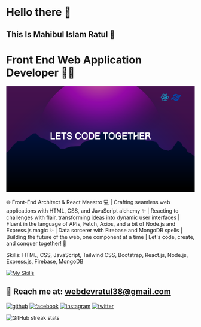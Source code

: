 # Hello there 👋
## This Is Mahibul Islam Ratul 🥰
# Front End Web Application Developer 👨‍💻
![This Is Mahibul Islam Ratul](https://github.com/webdevratul/webdevratul/blob/main/gitbanner.png)

🌐 Front-End Architect & React Maestro 💻 | Crafting seamless web applications with HTML, CSS, and JavaScript alchemy ✨ | Reacting to challenges with flair, transforming ideas into dynamic user interfaces | Fluent in the language of APIs, Fetch, Axios, and a bit of Node.js and Express.js magic ✨ | Data sorcerer with Firebase and MongoDB spells | Building the future of the web, one component at a time | Let's code, create, and conquer together! 🚀

Skills: HTML, CSS, JavaScript, Tailwind CSS, Bootstrap, React.js, Node.js, Express.js, Firebase, MongoDB

[![My Skills](https://skillicons.dev/icons?i=html,css,js,react,tailwind,bootstrap,nodejs,express,mongodb,firebase)](https://skillicons.dev)


## 📧 Reach me at:  webdevratul38@gmail.com
[<img src='https://cdn.jsdelivr.net/npm/simple-icons@3.0.1/icons/github.svg' alt='github' height='40'>](https://github.com/webdevratul)  [<img src='https://cdn.jsdelivr.net/npm/simple-icons@3.0.1/icons/facebook.svg' alt='facebook' height='40'>](https://www.facebook.com/https://www.facebook.com/TheMahibulislam)  [<img src='https://cdn.jsdelivr.net/npm/simple-icons@3.0.1/icons/instagram.svg' alt='instagram' height='40'>](https://www.instagram.com/https://www.instagram.com/mahibul_islam_ratul//)  [<img src='https://cdn.jsdelivr.net/npm/simple-icons@3.0.1/icons/twitter.svg' alt='twitter' height='40'>](https://twitter.com/https://twitter.com/MahibulRatul)  

![GitHub streak stats](https://streak-stats.demolab.com/?user=webdevratul)  







